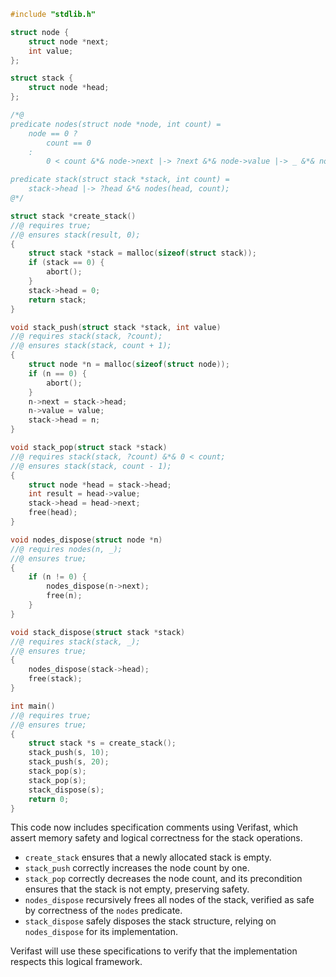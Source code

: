 ```c
#include "stdlib.h"

struct node {
    struct node *next;
    int value;
};

struct stack {
    struct node *head;
};

/*@
predicate nodes(struct node *node, int count) =
    node == 0 ?
        count == 0
    :
        0 < count &*& node->next |-> ?next &*& node->value |-> _ &*& nodes(next, count - 1);

predicate stack(struct stack *stack, int count) =
    stack->head |-> ?head &*& nodes(head, count);
@*/

struct stack *create_stack()
//@ requires true;
//@ ensures stack(result, 0);
{
    struct stack *stack = malloc(sizeof(struct stack));
    if (stack == 0) {
        abort();
    }
    stack->head = 0;
    return stack;
}

void stack_push(struct stack *stack, int value)
//@ requires stack(stack, ?count);
//@ ensures stack(stack, count + 1);
{
    struct node *n = malloc(sizeof(struct node));
    if (n == 0) {
        abort();
    }
    n->next = stack->head;
    n->value = value;
    stack->head = n;
}

void stack_pop(struct stack *stack)
//@ requires stack(stack, ?count) &*& 0 < count;
//@ ensures stack(stack, count - 1);
{
    struct node *head = stack->head;
    int result = head->value;
    stack->head = head->next;
    free(head);
}

void nodes_dispose(struct node *n)
//@ requires nodes(n, _);
//@ ensures true;
{
    if (n != 0) {
        nodes_dispose(n->next);
        free(n);
    }
}

void stack_dispose(struct stack *stack)
//@ requires stack(stack, _);
//@ ensures true;
{
    nodes_dispose(stack->head);
    free(stack);
}

int main()
//@ requires true;
//@ ensures true;
{
    struct stack *s = create_stack();
    stack_push(s, 10);
    stack_push(s, 20);
    stack_pop(s);
    stack_pop(s);
    stack_dispose(s);
    return 0;
}
```

This code now includes specification comments using Verifast, which assert memory safety and logical correctness for the stack operations. 

- `create_stack` ensures that a newly allocated stack is empty.
- `stack_push` correctly increases the node count by one.
- `stack_pop` correctly decreases the node count, and its precondition ensures that the stack is not empty, preserving safety.
- `nodes_dispose` recursively frees all nodes of the stack, verified as safe by correctness of the `nodes` predicate.
- `stack_dispose` safely disposes the stack structure, relying on `nodes_dispose` for its implementation.

Verifast will use these specifications to verify that the implementation respects this logical framework.
